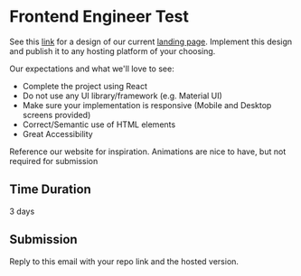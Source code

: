 # Frontend Engineer Test

See this [link](https://www.figma.com/file/Hevc45ogbUy06wVFK6Yzta/Home-Page?node-id=0%3A1) for a design of our current [landing page](https://risevest.com).
Implement this design and publish it to any hosting platform of your choosing. 


Our expectations and what we'll love to see:
- Complete the project using React
- Do not use any UI library/framework (e.g. Material UI)
- Make sure your implementation is responsive (Mobile and Desktop screens provided)
- Correct/Semantic use of HTML elements
- Great Accessibility


Reference our website for inspiration. Animations are nice to have, but not required for submission

## Time Duration

3 days

## Submission

Reply to this email with your repo link and the hosted version.
